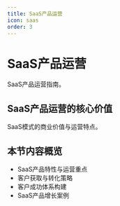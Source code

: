 ```yaml
---
title: SaaS产品运营
icon: saas
order: 3
---
```


# SaaS产品运营

SaaS产品运营指南。

## SaaS产品运营的核心价值

SaaS模式的商业价值与运营特点。

## 本节内容概览

- SaaS产品特性与运营重点
- 客户获取与转化策略
- 客户成功体系构建
- SaaS产品增长案例

